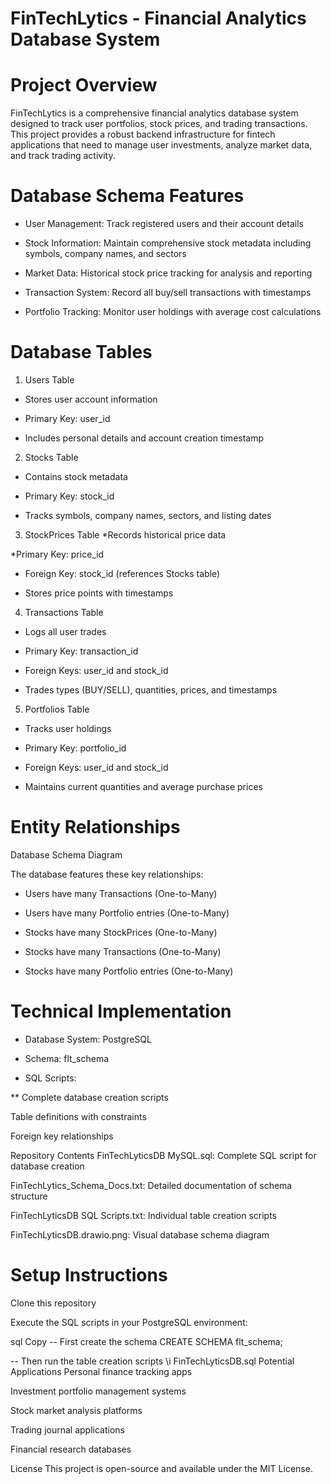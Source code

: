 # FinTechLytics - Financial Analytics Database System

# Project Overview

FinTechLytics is a comprehensive financial analytics database system designed to track user portfolios, stock prices, and trading transactions. This project provides a robust backend infrastructure for fintech applications that need to manage user investments, analyze market data, and track trading activity.

# Database Schema Features
* User Management: Track registered users and their account details

* Stock Information: Maintain comprehensive stock metadata including symbols, company names, and sectors

* Market Data: Historical stock price tracking for analysis and reporting

* Transaction System: Record all buy/sell transactions with timestamps

* Portfolio Tracking: Monitor user holdings with average cost calculations

# Database Tables

1. Users Table
* Stores user account information

* Primary Key: user_id

* Includes personal details and account creation timestamp

2. Stocks Table
* Contains stock metadata

* Primary Key: stock_id

* Tracks symbols, company names, sectors, and listing dates

3. StockPrices Table
*Records historical price data

*Primary Key: price_id

* Foreign Key: stock_id (references Stocks table)

* Stores price points with timestamps

4. Transactions Table
* Logs all user trades

* Primary Key: transaction_id

* Foreign Keys: user_id and stock_id

* Trades types (BUY/SELL), quantities, prices, and timestamps

5. Portfolios Table
* Tracks user holdings

* Primary Key: portfolio_id

* Foreign Keys: user_id and stock_id

* Maintains current quantities and average purchase prices

# Entity Relationships
Database Schema Diagram

The database features these key relationships:

* Users have many Transactions (One-to-Many)

* Users have many Portfolio entries (One-to-Many)

* Stocks have many StockPrices (One-to-Many)

* Stocks have many Transactions (One-to-Many)

* Stocks have many Portfolio entries (One-to-Many)

# Technical Implementation
* Database System: PostgreSQL

* Schema: flt_schema

* SQL Scripts:

** Complete database creation scripts

Table definitions with constraints

Foreign key relationships

Repository Contents
FinTechLyticsDB MySQL.sql: Complete SQL script for database creation

FinTechLytics_Schema_Docs.txt: Detailed documentation of schema structure

FinTechLyticsDB SQL Scripts.txt: Individual table creation scripts

FinTechLyticsDB.drawio.png: Visual database schema diagram

# Setup Instructions
Clone this repository

Execute the SQL scripts in your PostgreSQL environment:

sql
Copy
-- First create the schema
CREATE SCHEMA flt_schema;

-- Then run the table creation scripts
\i FinTechLyticsDB.sql
Potential Applications
Personal finance tracking apps

Investment portfolio management systems

Stock market analysis platforms

Trading journal applications

Financial research databases

License
This project is open-source and available under the MIT License.


